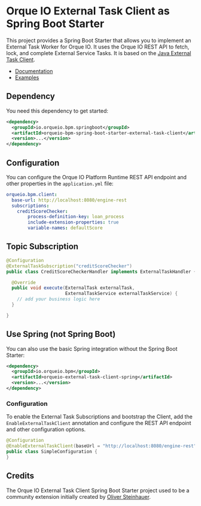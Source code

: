 # Orque IO External Task Client as Spring Boot Starter

This project provides a Spring Boot Starter that allows you to implement an External Task Worker for Orque IO. It uses the Orque IO REST API to fetch, lock, and complete External Service Tasks. It is based on the [Java External Task Client](../../clients/java).

* [Documentation](https://docs.camunda.org/manual/develop/user-guide/ext-client/spring-boot-starter/)
* [Examples](https://github.com/camunda/camunda-bpm-examples/tree/master/spring-boot-starter/external-task-client)

## Dependency

You need this dependency to get started:

```xml
<dependency>
  <groupId>io.orqueio.bpm.springboot</groupId>
  <artifactId>orqueio-bpm-spring-boot-starter-external-task-client</artifactId>
  <version>...</version>
</dependency>
```

## Configuration

You can configure the Orque IO Platform Runtime REST API endpoint and other properties in the `application.yml` file:

```yaml
orqueio.bpm.client:
  base-url: http://localhost:8080/engine-rest
  subscriptions:
    creditScoreChecker:
        process-definition-key: loan_process
        include-extension-properties: true
        variable-names: defaultScore
```

## Topic Subscription

```java
@Configuration
@ExternalTaskSubscription("creditScoreChecker")
public class CreditScoreCheckerHandler implements ExternalTaskHandler {

  @Override
  public void execute(ExternalTask externalTask, 
                      ExternalTaskService externalTaskService) {
    // add your business logic here
  }

}
```

## Use Spring (not Spring Boot)

You can also use the basic Spring integration without the Spring Boot Starter:

```xml
<dependency>
  <groupId>io.orqueio.bpm</groupId>
  <artifactId>orqueio-external-task-client-spring</artifactId>
  <version>...</version>
</dependency>
```

### Configuration

To enable the External Task Subscriptions and bootstrap the Client, add the `EnableExternalTaskClient` annotation and configure the REST API endpoint and other configuration options.

```java
@Configuration
@EnableExternalTaskClient(baseUrl = "http://localhost:8080/engine-rest")
public class SimpleConfiguration {
}
```

## Credits

The Orque IO External Task Client Spring Boot Starter project used to be a community extension initially created by [Oliver Steinhauer](https://github.com/osteinhauer).
